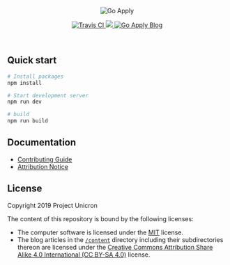 <p align="center">
  <img src="https://sharedstorage2.blob.core.windows.net/pub/main-logo.png" alt="Go Apply">
</p>

<p align="center">
  <a href="https://travis-ci.com/projectunic0rn/pub">
    <img src="https://travis-ci.com/projectunic0rn/pub.svg" alt="Travis CI">
  </a>
  <a href="https://codecov.io/gh/projectunic0rn/pub">
    <img src="https://codecov.io/gh/projectunic0rn/pub/branch/master/graph/badge.svg" />
  </a>
  <a href="https://projectunicorn.net/">
    <img src="https://img.shields.io/badge/website-https://projectunicorn.net/-blue.svg" alt="Go Apply Blog">
  </a>
</p>

<br />

## Quick start

```bash
# Install packages
npm install

# Start development server
npm run dev

# build
npm run build
```

## Documentation

- [Contributing Guide](https://projectunicorn.net/blog/tag/contributing/)
- [Attribution Notice](NOTICE)

## License

Copyright 2019 Project Unicron

The content of this repository is bound by the following licenses:

- The computer software is licensed under the [MIT](LICENSE) license.
- The blog articles in the [`/content`](/content) directory including their
  subdirectories thereon are licensed under the
  [Creative Commons Attribution Share Alike 4.0 International (CC BY-SA 4.0)](/content/LICENSE)
  license.

